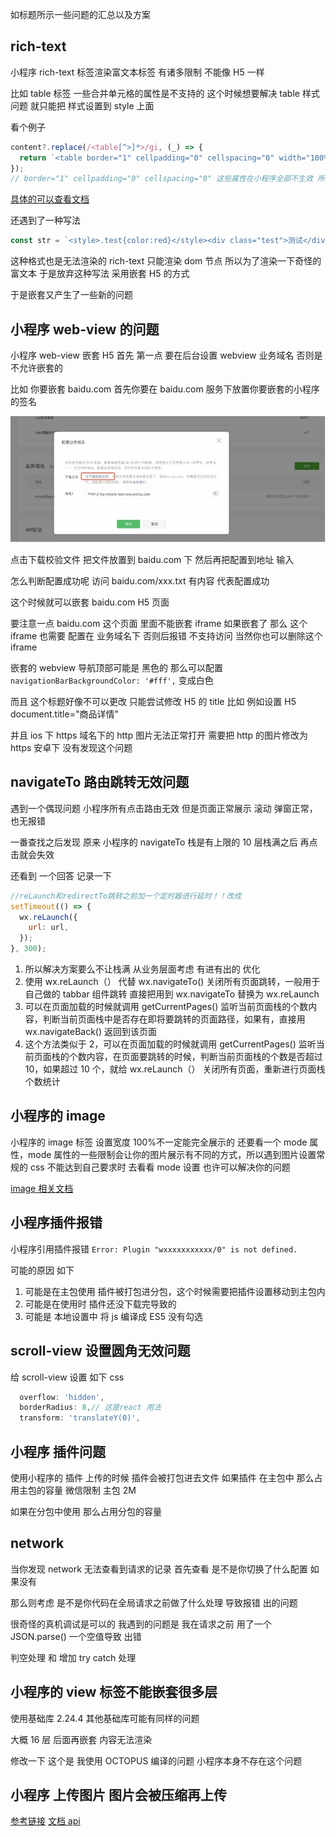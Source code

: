 如标题所示一些问题的汇总以及方案

## rich-text

小程序 rich-text 标签渲染富文本标签 有诸多限制 不能像 H5 一样

比如 table 标签 一些合并单元格的属性是不支持的 这个时候想要解决 table 样式问题 就只能把 样式设置到 style 上面

看个例子

```js
content?.replace(/<table[^>]*>/gi, (_) => {
  return `<table border="1" cellpadding="0" cellspacing="0" width="100%" bordercolor="#DFDFDF" style="border-collapse:collapse;"  >`;
});
// border="1" cellpadding="0" cellspacing="0" 这些属性在小程序全部不生效 所以要都设置到 style中
```

[具体的可以查看文档](https://developers.weixin.qq.com/miniprogram/dev/component/rich-text.html)

还遇到了一种写法

```js
const str = `<style>.test{color:red}</style><div class="test">测试</div>`;
```

这种格式也是无法渲染的 rich-text 只能渲染 dom 节点 所以为了渲染一下奇怪的富文本 于是放弃这种写法 采用嵌套 H5 的方式

于是嵌套又产生了一些新的问题

## 小程序 web-view 的问题

小程序 web-view 嵌套 H5 首先 第一点 要在后台设置 webview 业务域名 否则是不允许嵌套的

比如 你要嵌套 baidu.com 首先你要在 baidu.com 服务下放置你要嵌套的小程序的签名

![](assets/wechat_01.jpg)

点击下载校验文件 把文件放置到 baidu.com 下 然后再把配置到地址 输入

怎么判断配置成功呢 访问 baidu.com/xxx.txt 有内容 代表配置成功

这个时候就可以嵌套 baidu.com H5 页面

要注意一点 baidu.com 这个页面 里面不能嵌套 iframe 如果嵌套了 那么 这个 iframe 也需要 配置在 业务域名下 否则后报错 不支持访问 当然你也可以删除这个 iframe

嵌套的 webview 导航顶部可能是 黑色的 那么可以配置 `navigationBarBackgroundColor: '#fff',` 变成白色

而且 这个标题好像不可以更改 只能尝试修改 H5 的 title 比如 例如设置 H5 document.title="商品详情"

并且 ios 下 https 域名下的 http 图片无法正常打开 需要把 http 的图片修改为 https 安卓下 没有发现这个问题

## navigateTo 路由跳转无效问题

遇到一个偶现问题 小程序所有点击路由无效 但是页面正常展示 滚动 弹窗正常，也无报错

一番查找之后发现 原来 小程序的 navigateTo 栈是有上限的 10 层栈满之后 再点击就会失效

还看到 一个回答 记录一下

```js
//reLaunch和redirectTo跳转之前加一个定时器进行延时！！改成
setTimeout(() => {
  wx.reLaunch({
    url: url,
  });
}, 300);
```

1. 所以解决方案要么不让栈满 从业务层面考虑 有进有出的 优化
2. 使用 wx.reLaunch（） 代替 wx.navigateTo() 关闭所有页面跳转，一般用于自己做的 tabbar 组件跳转 直接把用到 wx.navigateTo 替换为 wx.reLaunch
3. 可以在页面加载的时候就调用 getCurrentPages() 监听当前页面栈的个数内容，判断当前页面栈中是否存在即将要跳转的页面路径，如果有，直接用 wx.navigateBack() 返回到该页面
4. 这个方法类似于 2，可以在页面加载的时候就调用 getCurrentPages() 监听当前页面栈的个数内容，在页面要跳转的时候，判断当前页面栈的个数是否超过 10，如果超过 10 个，就给 wx.reLaunch（） 关闭所有页面，重新进行页面栈个数统计

## 小程序的 image

小程序的 image 标签 设置宽度 100%不一定能完全展示的 还要看一个 mode 属性，mode 属性的一些限制会让你的图片展示有不同的方式，所以遇到图片设置常规的 css 不能达到自己要求时 去看看 mode 设置 也许可以解决你的问题

[image 相关文档](https://developers.weixin.qq.com/miniprogram/dev/component/image.html)

## 小程序插件报错

小程序引用插件报错 `Error: Plugin "wxxxxxxxxxxx/0" is not defined.`

可能的原因 如下

1. 可能是在主包使用 插件被打包进分包，这个时候需要把插件设置移动到主包内
2. 可能是在使用时 插件还没下载完导致的
3. 可能是 本地设置中 将 js 编译成 ES5 没有勾选

## scroll-view 设置圆角无效问题

给 scroll-view 设置 如下 css

```js
  overflow: 'hidden',
  borderRadius: 8,// 这是react 用法
  transform: 'translateY(0)',
```

## 小程序 插件问题

使用小程序的 插件 上传的时候 插件会被打包进去文件 如果插件 在主包中 那么占用主包的容量 微信限制 主包 2M

如果在分包中使用 那么占用分包的容量

## network

当你发现 network 无法查看到请求的记录 首先查看 是不是你切换了什么配置 如果没有

那么则考虑 是不是你代码在全局请求之前做了什么处理 导致报错 出的问题

很奇怪的真机调试是可以的 我遇到的问题是 我在请求之前 用了一个 JSON.parse() 一个空值导致 出错

判空处理 和 增加 try catch 处理

## 小程序的 view 标签不能嵌套很多层

使用基础库 2.24.4 其他基础库可能有同样的问题

大概 16 层 后面再嵌套 内容无法渲染

修改一下 这个是 我使用 OCTOPUS 编译的问题 小程序本身不存在这个问题

## 小程序 上传图片 图片会被压缩再上传

[参考链接](https://developers.weixin.qq.com/community/develop/doc/00088493fb47182c6e27b681b54c00)
[文档 api](https://developers.weixin.qq.com/miniprogram/dev/api/media/image/wx.chooseImage.html)
